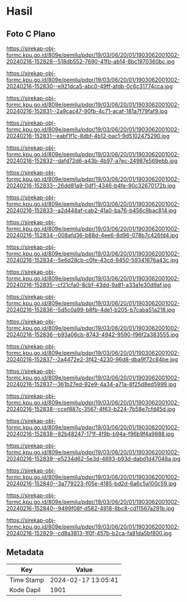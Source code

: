 # Hasil

## Foto C Plano

https://sirekap-obj-formc.kpu.go.id/809e/pemilu/pdpr/19/03/06/20/01/1903062001002-20240216-152828--518db552-7690-41fb-ab14-8bc1970360bc.jpg

https://sirekap-obj-formc.kpu.go.id/809e/pemilu/pdpr/19/03/06/20/01/1903062001002-20240216-152830--e921dca5-abc0-49ff-afdb-0c6c31774cca.jpg

https://sirekap-obj-formc.kpu.go.id/809e/pemilu/pdpr/19/03/06/20/01/1903062001002-20240216-152831--2a9cac47-90fb-4c71-acaf-181a7f79faf9.jpg

https://sirekap-obj-formc.kpu.go.id/809e/pemilu/pdpr/19/03/06/20/01/1903062001002-20240216-152831--eabf1f1c-8dbf-4b12-bac1-9d5102475290.jpg

https://sirekap-obj-formc.kpu.go.id/809e/pemilu/pdpr/19/03/06/20/01/1903062001002-20240216-152832--dafd72d6-a43b-4b97-a7ec-24987e569ebb.jpg

https://sirekap-obj-formc.kpu.go.id/809e/pemilu/pdpr/19/03/06/20/01/1903062001002-20240216-152833--26dd81a9-0df1-4346-b4fe-90c32670172b.jpg

https://sirekap-obj-formc.kpu.go.id/809e/pemilu/pdpr/19/03/06/20/01/1903062001002-20240216-152833--a2d448af-cab2-41a0-ba76-b456c9bac814.jpg

https://sirekap-obj-formc.kpu.go.id/809e/pemilu/pdpr/19/03/06/20/01/1903062001002-20240216-152834--008afd36-b88d-4ee6-8d96-078b7c426fd4.jpg

https://sirekap-obj-formc.kpu.go.id/809e/pemilu/pdpr/19/03/06/20/01/1903062001002-20240216-152834--5e6d28cb-c0fe-43cd-9450-59341676a43c.jpg

https://sirekap-obj-formc.kpu.go.id/809e/pemilu/pdpr/19/03/06/20/01/1903062001002-20240216-152835--cf21cfa0-8cbf-43dd-9a81-a33a1e30d9af.jpg

https://sirekap-obj-formc.kpu.go.id/809e/pemilu/pdpr/19/03/06/20/01/1903062001002-20240216-152836--5d5c0a99-b8fb-4de1-b205-b7caba51a218.jpg

https://sirekap-obj-formc.kpu.go.id/809e/pemilu/pdpr/19/03/06/20/01/1903062001002-20240216-152836--b93a06cb-8743-4942-9590-f96f2a383555.jpg

https://sirekap-obj-formc.kpu.go.id/809e/pemilu/pdpr/19/03/06/20/01/1903062001002-20240216-152837--2a4472e2-3f42-4230-96d8-dba9f72c84be.jpg

https://sirekap-obj-formc.kpu.go.id/809e/pemilu/pdpr/19/03/06/20/01/1903062001002-20240216-152837--361b27ed-92e9-4a34-a71a-8f25d8ed5999.jpg

https://sirekap-obj-formc.kpu.go.id/809e/pemilu/pdpr/19/03/06/20/01/1903062001002-20240216-152838--ccef887c-3567-4f63-b224-7b58e7cfd45d.jpg

https://sirekap-obj-formc.kpu.go.id/809e/pemilu/pdpr/19/03/06/20/01/1903062001002-20240216-152838--82b48247-171f-4f9b-b94a-f96b9f4a9888.jpg

https://sirekap-obj-formc.kpu.go.id/809e/pemilu/pdpr/19/03/06/20/01/1903062001002-20240216-152839--e5234d62-5e3d-4693-b93d-dabd1d47048a.jpg

https://sirekap-obj-formc.kpu.go.id/809e/pemilu/pdpr/19/03/06/20/01/1903062001002-20240216-152840--3a779223-f05e-4185-bd2d-6a6c5a100c59.jpg

https://sirekap-obj-formc.kpu.go.id/809e/pemilu/pdpr/19/03/06/20/01/1903062001002-20240216-152840--9499f08f-d582-4918-8bc8-cd11567a291b.jpg

https://sirekap-obj-formc.kpu.go.id/809e/pemilu/pdpr/19/03/06/20/01/1903062001002-20240216-152829--cd8a3813-1f0f-457b-b2ca-fa81da5bf800.jpg


## Metadata

| Key        | Value               |
| ---------- | ------------------- |
| Time Stamp | 2024-02-17 13:05:41 |
| Kode Dapil | 1901                |



